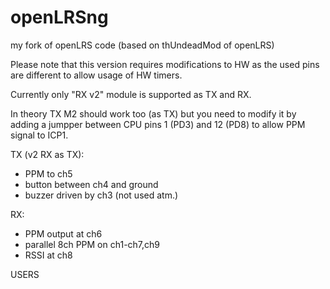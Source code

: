 openLRSng
=========

my fork of openLRS code (based on thUndeadMod of openLRS)

Please note that this version requires modifications to HW as the used pins 
are different to allow usage of HW timers.

Currently only "RX v2" module is supported as TX and RX.

In theory TX M2 should work too (as TX) but you need to modify it by adding 
a jumpper between CPU pins 1 (PD3) and 12 (PD8) to allow PPM signal to ICP1.


TX (v2 RX as TX):
  - PPM to ch5
  - button between ch4 and ground
  - buzzer driven by ch3 (not used atm.)

RX:
  - PPM output at ch6
  - parallel 8ch PPM on ch1-ch7,ch9
  - RSSI at ch8
  
  
  USERS